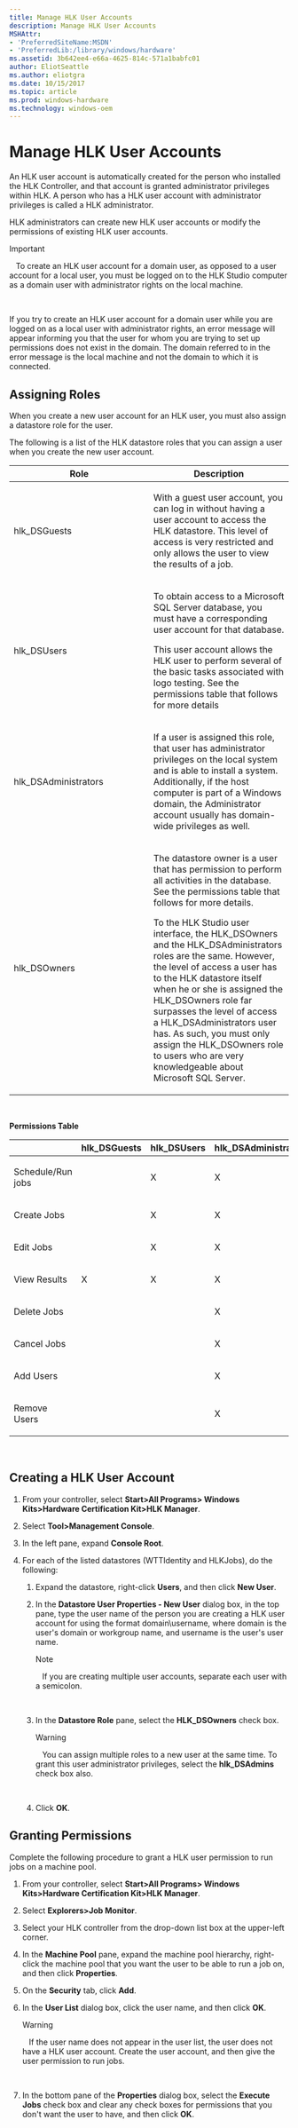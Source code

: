 ```yaml
---
title: Manage HLK User Accounts
description: Manage HLK User Accounts
MSHAttr:
- 'PreferredSiteName:MSDN'
- 'PreferredLib:/library/windows/hardware'
ms.assetid: 3b642ee4-e66a-4625-814c-571a1babfc01
author: EliotSeattle
ms.author: eliotgra
ms.date: 10/15/2017
ms.topic: article
ms.prod: windows-hardware
ms.technology: windows-oem
---
```


# Manage HLK User Accounts


An HLK user account is automatically created for the person who installed the HLK Controller, and that account is granted administrator privileges within HLK. A person who has a HLK user account with administrator privileges is called a HLK administrator.

HLK administrators can create new HLK user accounts or modify the permissions of existing HLK user accounts.

>[!IMPORTANT]
>  
To create an HLK user account for a domain user, as opposed to a user account for a local user, you must be logged on to the HLK Studio computer as a domain user with administrator rights on the local machine.

 

If you try to create an HLK user account for a domain user while you are logged on as a local user with administrator rights, an error message will appear informing you that the user for whom you are trying to set up permissions does not exist in the domain. The domain referred to in the error message is the local machine and not the domain to which it is connected.

## <span id="Assigning_Roles"></span><span id="assigning_roles"></span><span id="ASSIGNING_ROLES"></span>Assigning Roles


When you create a new user account for an HLK user, you must also assign a datastore role for the user.

The following is a list of the HLK datastore roles that you can assign a user when you create the new user account.

<table>
<colgroup>
<col width="50%" />
<col width="50%" />
</colgroup>
<thead>
<tr class="header">
<th>Role</th>
<th>Description</th>
</tr>
</thead>
<tbody>
<tr class="odd">
<td><p>hlk_DSGuests</p></td>
<td><p>With a guest user account, you can log in without having a user account to access the HLK datastore. This level of access is very restricted and only allows the user to view the results of a job.</p></td>
</tr>
<tr class="even">
<td><p>hlk_DSUsers</p></td>
<td><p>To obtain access to a Microsoft SQL Server database, you must have a corresponding user account for that database.</p>
<p>This user account allows the HLK user to perform several of the basic tasks associated with logo testing. See the permissions table that follows for more details</p></td>
</tr>
<tr class="odd">
<td><p>hlk_DSAdministrators</p></td>
<td><p>If a user is assigned this role, that user has administrator privileges on the local system and is able to install a system. Additionally, if the host computer is part of a Windows domain, the Administrator account usually has domain-wide privileges as well.</p></td>
</tr>
<tr class="even">
<td><p>hlk_DSOwners</p></td>
<td><p>The datastore owner is a user that has permission to perform all activities in the database. See the permissions table that follows for more details.</p>
<p>To the HLK Studio user interface, the HLK_DSOwners and the HLK_DSAdministrators roles are the same. However, the level of access a user has to the HLK datastore itself when he or she is assigned the HLK_DSOwners role far surpasses the level of access a HLK_DSAdministrators user has. As such, you must only assign the HLK_DSOwners role to users who are very knowledgeable about Microsoft SQL Server.</p></td>
</tr>
</tbody>
</table>

 

**Permissions Table**

<table>
<colgroup>
<col width="20%" />
<col width="20%" />
<col width="20%" />
<col width="20%" />
<col width="20%" />
</colgroup>
<thead>
<tr class="header">
<th></th>
<th>hlk_DSGuests</th>
<th>hlk_DSUsers</th>
<th>hlk_DSAdministrators</th>
<th>hlk_DSOwners</th>
</tr>
</thead>
<tbody>
<tr class="odd">
<td><p>Schedule/Run jobs</p></td>
<td><p></p></td>
<td><p>X</p></td>
<td><p>X</p></td>
<td><p>X</p></td>
</tr>
<tr class="even">
<td><p>Create Jobs</p></td>
<td><p></p></td>
<td><p>X</p></td>
<td><p>X</p></td>
<td><p>X</p></td>
</tr>
<tr class="odd">
<td><p>Edit Jobs</p></td>
<td><p></p></td>
<td><p>X</p></td>
<td><p>X</p></td>
<td><p>X</p></td>
</tr>
<tr class="even">
<td><p>View Results</p></td>
<td><p>X</p></td>
<td><p>X</p></td>
<td><p>X</p></td>
<td><p>X</p></td>
</tr>
<tr class="odd">
<td><p>Delete Jobs</p></td>
<td><p></p></td>
<td><p></p></td>
<td><p>X</p></td>
<td><p>X</p></td>
</tr>
<tr class="even">
<td><p>Cancel Jobs</p></td>
<td><p></p></td>
<td><p></p></td>
<td><p>X</p></td>
<td><p>X</p></td>
</tr>
<tr class="odd">
<td><p>Add Users</p></td>
<td><p></p></td>
<td><p></p></td>
<td><p>X</p></td>
<td><p>X</p></td>
</tr>
<tr class="even">
<td><p>Remove Users</p></td>
<td><p></p></td>
<td><p></p></td>
<td><p>X</p></td>
<td><p>X</p></td>
</tr>
</tbody>
</table>

 

## <span id="Creating_a_HLK_User_Account"></span><span id="creating_a_hlk_user_account"></span><span id="CREATING_A_HLK_USER_ACCOUNT"></span>Creating a HLK User Account


1.  From your controller, select **Start&gt;All Programs&gt; Windows Kits&gt;Hardware Certification Kit&gt;HLK Manager**.

2.  Select **Tool&gt;Management Console**.

3.  In the left pane, expand **Console Root**.

4.  For each of the listed datastores (WTTIdentity and HLKJobs), do the following:

    1.  Expand the datastore, right-click **Users**, and then click **New User**.

    2.  In the **Datastore User Properties - New User** dialog box, in the top pane, type the user name of the person you are creating a HLK user account for using the format domain\\username, where domain is the user's domain or workgroup name, and username is the user's user name.

        >[!NOTE]
        >  
        If you are creating multiple user accounts, separate each user with a semicolon.

         

    3.  In the **Datastore Role** pane, select the **HLK\_DSOwners** check box.

        >[!WARNING]
        >  
        You can assign multiple roles to a new user at the same time. To grant this user administrator privileges, select the **hlk\_DSAdmins** check box also.

         

    4.  Click **OK**.

## <span id="Granting_Permissions"></span><span id="granting_permissions"></span><span id="GRANTING_PERMISSIONS"></span>Granting Permissions


Complete the following procedure to grant a HLK user permission to run jobs on a machine pool.

1.  From your controller, select **Start&gt;All Programs&gt; Windows Kits&gt;Hardware Certification Kit&gt;HLK Manager**.

2.  Select **Explorers&gt;Job Monitor**.

3.  Select your HLK controller from the drop-down list box at the upper-left corner.

4.  In the **Machine Pool** pane, expand the machine pool hierarchy, right-click the machine pool that you want the user to be able to run a job on, and then click **Properties**.

5.  On the **Security** tab, click **Add**.

6.  In the **User List** dialog box, click the user name, and then click **OK**.

    >[!WARNING]
    >  
    If the user name does not appear in the user list, the user does not have a HLK user account. Create the user account, and then give the user permission to run jobs.

     

7.  In the bottom pane of the **Properties** dialog box, select the **Execute Jobs** check box and clear any check boxes for permissions that you don't want the user to have, and then click **OK**.

 

 






